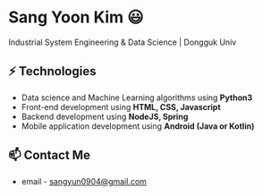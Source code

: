 # Sang Yoon Kim 😃
Industrial System Engineering & Data Science | Dongguk Univ

## ⚡ Technologies
- Data science and Machine Learning algorithms using **Python3** 
- Front-end development using **HTML, CSS, Javascript**
- Backend development using **NodeJS, Spring**
- Mobile application development using **Android (Java or Kotlin)**

## 📫 Contact Me
- email - sangyun0904@gmail.com

<!--
**sangyun0904/sangyun0904** is a ✨ _special_ ✨ repository because its `README.md` (this file) appears on your GitHub profile.

Here are some ideas to get you started:

- 🔭 I’m currently working on ...
- 🌱 I’m currently learning ...
- 👯 I’m looking to collaborate on ...
- 🤔 I’m looking for help with ...
- 💬 Ask me about ...
- 📫 How to reach me: ...
- 😄 Pronouns: ...
- ⚡ Fun fact: ...
-->
